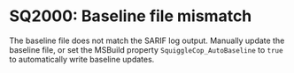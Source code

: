# SQ2000: Baseline file mismatch

The baseline file does not match the SARIF log output. Manually update the baseline file, or set the MSBuild property
`SquiggleCop_AutoBaseline` to `true` to automatically write baseline updates.
